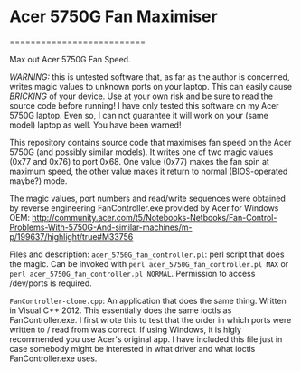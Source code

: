 # Acer 5750G Fan Maximiser
==========================

Max out Acer 5750G Fan Speed.

_WARNING:_ this is untested software that, as far as the author is concerned, writes magic values to unknown ports on your laptop. This can easily cause _BRICKING_ of your device. Use at your own risk and be sure to read the source code before running! I have only tested this software on my Acer 5750G laptop. Even so, I can not guarantee it will work on your (same model) laptop as well. You have been warned!

This repository contains source code that maximises fan speed on the Acer 5750G (and possibly similar models). It writes one of two magic values (0x77 and 0x76) to port 0x68. One value (0x77) makes the fan spin at maximum speed, the other value makes it return to normal (BIOS-operated maybe?) mode.

The magic values, port numbers and read/write sequences were obtained by reverse engineering FanController.exe provided by Acer for Windows OEM:
http://community.acer.com/t5/Notebooks-Netbooks/Fan-Control-Problems-With-5750G-And-similar-machines/m-p/199637/highlight/true#M33756

Files and description:
`acer_5750G_fan_controller.pl`: perl script that does the magic. Can be invoked with `perl acer_5750G_fan_controller.pl MAX` or `perl acer_5750G_fan_controller.pl NORMAL`. Permission to access /dev/ports is required.

`FanController-clone.cpp`: An application that does the same thing. Written in Visual C++ 2012. This essentially does the same ioctls as FanController.exe. I first wrote this to test that the order in which ports were written to / read from was correct. If using Windows, it is higly recommended you use Acer's original app. I have included this file just in case somebody might be interested in what driver and what ioctls FanController.exe uses.

